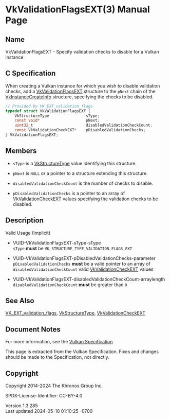 # VkValidationFlagsEXT(3) Manual Page

## Name

VkValidationFlagsEXT - Specify validation checks to disable for a Vulkan
instance



## <a href="#_c_specification" class="anchor"></a>C Specification

When creating a Vulkan instance for which you wish to disable validation
checks, add a [VkValidationFlagsEXT](https://registry.khronos.org/vulkan/specs/1.3-extensions/man/html/VkValidationFlagsEXT.html)
structure to the `pNext` chain of the
[VkInstanceCreateInfo](https://registry.khronos.org/vulkan/specs/1.3-extensions/man/html/VkInstanceCreateInfo.html) structure, specifying
the checks to be disabled.

``` c
// Provided by VK_EXT_validation_flags
typedef struct VkValidationFlagsEXT {
    VkStructureType                sType;
    const void*                    pNext;
    uint32_t                       disabledValidationCheckCount;
    const VkValidationCheckEXT*    pDisabledValidationChecks;
} VkValidationFlagsEXT;
```

## <a href="#_members" class="anchor"></a>Members

- `sType` is a [VkStructureType](https://registry.khronos.org/vulkan/specs/1.3-extensions/man/html/VkStructureType.html) value identifying
  this structure.

- `pNext` is `NULL` or a pointer to a structure extending this
  structure.

- `disabledValidationCheckCount` is the number of checks to disable.

- `pDisabledValidationChecks` is a pointer to an array of
  [VkValidationCheckEXT](https://registry.khronos.org/vulkan/specs/1.3-extensions/man/html/VkValidationCheckEXT.html) values specifying
  the validation checks to be disabled.

## <a href="#_description" class="anchor"></a>Description

Valid Usage (Implicit)

- <a href="#VUID-VkValidationFlagsEXT-sType-sType"
  id="VUID-VkValidationFlagsEXT-sType-sType"></a>
  VUID-VkValidationFlagsEXT-sType-sType  
  `sType` **must** be `VK_STRUCTURE_TYPE_VALIDATION_FLAGS_EXT`

- <a href="#VUID-VkValidationFlagsEXT-pDisabledValidationChecks-parameter"
  id="VUID-VkValidationFlagsEXT-pDisabledValidationChecks-parameter"></a>
  VUID-VkValidationFlagsEXT-pDisabledValidationChecks-parameter  
  `pDisabledValidationChecks` **must** be a valid pointer to an array of
  `disabledValidationCheckCount` valid
  [VkValidationCheckEXT](https://registry.khronos.org/vulkan/specs/1.3-extensions/man/html/VkValidationCheckEXT.html) values

- <a
  href="#VUID-VkValidationFlagsEXT-disabledValidationCheckCount-arraylength"
  id="VUID-VkValidationFlagsEXT-disabledValidationCheckCount-arraylength"></a>
  VUID-VkValidationFlagsEXT-disabledValidationCheckCount-arraylength  
  `disabledValidationCheckCount` **must** be greater than `0`

## <a href="#_see_also" class="anchor"></a>See Also

[VK_EXT_validation_flags](https://registry.khronos.org/vulkan/specs/1.3-extensions/man/html/VK_EXT_validation_flags.html),
[VkStructureType](https://registry.khronos.org/vulkan/specs/1.3-extensions/man/html/VkStructureType.html),
[VkValidationCheckEXT](https://registry.khronos.org/vulkan/specs/1.3-extensions/man/html/VkValidationCheckEXT.html)

## <a href="#_document_notes" class="anchor"></a>Document Notes

For more information, see the <a
href="https://registry.khronos.org/vulkan/specs/1.3-extensions/html/vkspec.html#VkValidationFlagsEXT"
target="_blank" rel="noopener">Vulkan Specification</a>

This page is extracted from the Vulkan Specification. Fixes and changes
should be made to the Specification, not directly.

## <a href="#_copyright" class="anchor"></a>Copyright

Copyright 2014-2024 The Khronos Group Inc.

SPDX-License-Identifier: CC-BY-4.0

Version 1.3.285  
Last updated 2024-05-10 01:10:25 -0700
